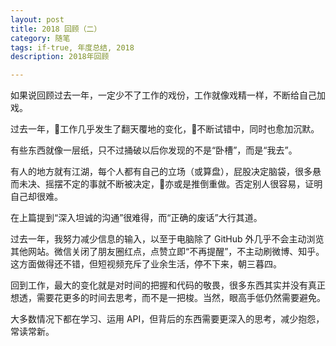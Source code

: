 ```yaml
---
layout: post
title: 2018 回顾（二）
category: 随笔
tags: if-true, 年度总结, 2018
description: 2018年回顾

---
```


如果说回顾过去一年，一定少不了工作的戏份，工作就像戏精一样，不断给自己加戏。

过去一年，工作几乎发生了翻天覆地的变化，不断试错中，同时也愈加沉默。

有些东西就像一层纸，只不过捅破以后你发现的不是“卧槽”，而是“我去”。

有人的地方就有江湖，每个人都有自己的立场（或算盘），屁股决定脑袋，很多悬而未决、摇摆不定的事就不断被决定，亦或是推倒重做。否定别人很容易，证明自己却很难。

在上篇提到“深入坦诚的沟通”很难得，而“正确的废话”大行其道。

过去一年，我努力减少信息的输入，以至于电脑除了 GitHub 外几乎不会主动浏览其他网站。微信关闭了朋友圈红点，点赞立即“不再提醒”，不主动刷微博、知乎。这方面做得还不错，但短视频充斥了业余生活，停不下来，朝三暮四。

回到工作，最大的变化就是对时间的把握和代码的敬畏，很多东西其实并没有真正想透，需要花更多的时间去思考，而不是一把梭。当然，眼高手低仍然需要避免。

大多数情况下都在学习、运用 API，但背后的东西需要更深入的思考，减少抱怨，常读常新。